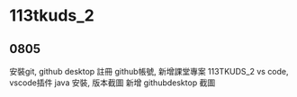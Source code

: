 # 113tkuds_2


## 0805
安裝git, github desktop
註冊 github帳號, 新增課堂專案 113TKUDS_2
vs code, vscode插件
java 安裝, 版本截圖
新增 githubdesktop 截圖

